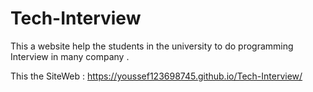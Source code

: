 # Tech-Interview
This a website help the students in the university to do programming Interview in many company .

This the SiteWeb  : https://youssef123698745.github.io/Tech-Interview/
